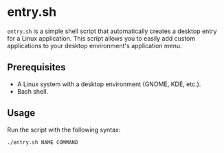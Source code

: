 # entry.sh

`entry.sh` is a simple shell script that automatically creates a desktop entry for a Linux application. This script allows you to easily add custom applications to your desktop environment's application menu.

## Prerequisites

- A Linux system with a desktop environment (GNOME, KDE, etc.).
- Bash shell.

## Usage

Run the script with the following syntax:

```bash
./entry.sh NAME COMMAND
